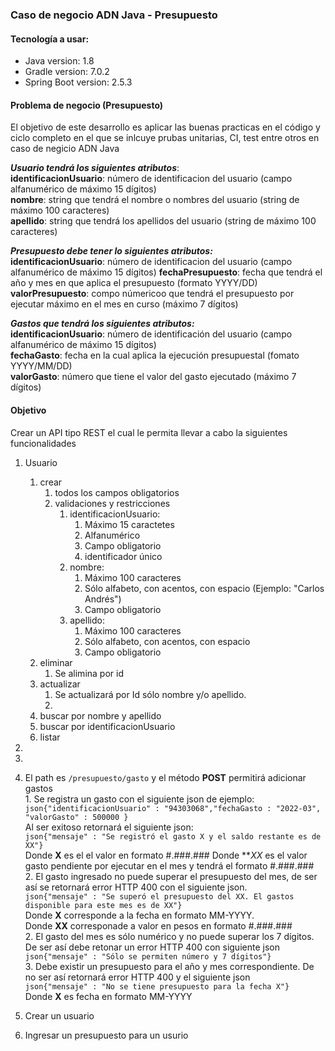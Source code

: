 ### Caso de negocio ADN Java - Presupuesto

#### Tecnología a usar:
- Java version: 1.8
- Gradle version: 7.0.2
- Spring Boot version: 2.5.3


#### Problema de negocio (Presupuesto)
El objetivo de este desarrollo es aplicar las buenas practicas en el código y ciclo completo en el que se inlcuye prubas unitarias,  CI, test entre otros en caso de negicio ADN Java

***Usuario tendrá los siguientes atributos***:  
**identificacionUsuario**: número de identificacion del usuario (campo alfanumérico de máximo 15 dígitos)  
**nombre**: string que tendrá el nombre o nombres del usuario (string de máximo 100 caracteres)  
**apellido**: string que tendrá los apellidos del usuario (string de máximo 100 caracteres)   

***Presupuesto debe tener lo siguientes atributos:***  
**identificacionUsuario**: número de identificacion del usuario (campo alfanumérico de máximo 15 dígitos) 
**fechaPresupuesto**: fecha que tendrá el año y mes en que aplica el presupuesto (formato YYYY/DD)  
**valorPresupuesto**: compo númericoo que tendrá el presupuesto por ejecutar máximo en el mes en curso (máximo 7 dígitos)  

***Gastos que tendrá los siguientes atributos:***  
**identificacionUsuario**: número de identificación del usuario (campo alfanumérico de máximo 15 dígitos)  
**fechaGasto**: fecha en la cual aplica la ejecución presupuestal (fomato YYYY/MM/DD)  
**valorGasto**: número que tiene el valor del gasto ejecutado (máximo 7 dígitos)

#### Objetivo
Crear un API tipo REST el cual le permita llevar a cabo la siguientes funcionalidades
1. Usuario
   1. crear
      1. todos los campos obligatorios
      2. validaciones y restricciones
         1. identificacionUsuario:
            1. Máximo 15 caractetes
            2. Alfanumérico
            3. Campo obligatorio
            4. identificador único
         2. nombre:
            1. Máximo 100 caracteres
            2. Sólo alfabeto, con acentos, con espacio (Ejemplo: "Carlos Andrés")
            3. Campo obligatorio
         3. apellido:
            1. Máximo 100 caracteres
            2. Sólo alfabeto, con acentos, con espacio
            3. Campo obligatorio
   2. eliminar
      1. Se alimina por id
   3. actualizar
      1. Se actualizará por Id sólo nombre y/o apellido.
      2. 
   4. buscar por nombre y apellido
   5. buscar por identificacionUsuario
   6. listar
2. 
3. 
4. El path es `/presupuesto/gasto` y el método **POST** permitirá adicionar gastos  
       1. Se registra un gasto con el siguiente json de ejemplo:  
```json{"identificacionUsuario" : "94303068","fechaGasto : "2022-03", "valorGasto" : 500000 }```  
Al ser exitoso retornará el siguiente json:  
   ```json{"mensaje" : "Se registró el gasto X y el saldo restante es de XX"}```   
   Donde **X** es el el valor en formato #.###.###
   Donde ***XX* es el valor gasto pendiente por ejecutar en el mes y tendrá el formato #.###.###  
         2. El gasto ingresado no puede superar el presupuesto del mes, de ser así se retornará error HTTP 400 con el siguiente json.   
       ```json{"mensaje" : "Se superó el presupuesto del XX. El gastos disponible para este mes es de XX"}```  
       Donde **X** corresponde a la fecha en formato MM-YYYY.  
       Donde **XX** corresponade a valor en pesos en formato #.###.###  
       2. El gasto del mes es sólo numérico y no puede superar los 7 dígitos. De ser así debe retonar un error HTTP 400 con siguiente json  
       ```json{"mensaje" : "Sólo se permiten número y 7 dígitos"}```  
       3. Debe existir un presupuesto para el año y mes correspondiente. De no ser así retornará error HTTP 400 y el siguiente json  
   ```json{"mensaje" : "No se tiene presupuesto para la fecha X"}```   
   Donde **X** es fecha en formato MM-YYYY  
       
5. Crear un usuario
6. Ingresar un presupuesto para un usurio